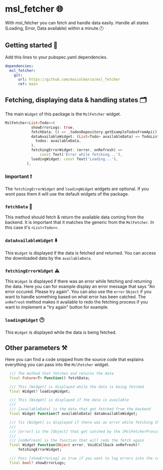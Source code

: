 # msl_fetcher 🌐
With msl_fetcher you can fetch and handle data easily. Handle all states (Loading, Error, Data available) within a minute.🕚

## Getting started 🚀
Add this lines to your pubspec.yaml dependencies.
```yaml
dependencies:
  msl_fetcher:
    git:
      url: https://github.com/musiolmarco/msl_fetcher
      ref: main
```

## Fetching, displaying data & handling states 🗂
The main `Widget` of this package is the `MslFetcher` widget.
```dart
MslFetcher<List<Todo>>(
            showErrorLogs: true,
            fetchData: () => _todosRepository.getExampleTodosFromApi(),
            dataAvailableWidget: (List<Todo> availableData) => TodoListView(
              todos: availableData,
            ),
            fetchingErrorWidget: (error, onRefresh) =>
                const Text('Error while fetching...'),
            loadingWidget: const Text('Loading...'),
          ),
```

### Important ❗️
The `fetchingErrorWidget` and `loadingWidget` widgets are optional. If you wont pass them it will use the default widgets of the package.

### `fetchData` 📂
This method should fetch & return the available data coming from the backend. It is important that it matches the generic from the `MslFetcher`. In this case it's `<List<Todo>>`.

### `dataAvailableWidget` ⬇️
This `Widget` is displayed if the data is fetched and returned. You can access the downloaded data by the `availableData`.

### `fetchingErrorWidget` ⚠️
This `Widget` is displayed if there was an error while fetching and returning the data. Here you can for example display an error message that says "An error occured. Please try again". You can also use the `error` `Object` if you want to handle something based on what error has been catched. The `onRefresh` method makes it available to redo the fetching process if you want to implement a "try again" button for example. 

### `loadingWidget` 🕑
This `Widget` is displayed while the data is being fetched.

## Other parameters ⚒
Here you can find a code snipped from the source code that explains everything you can pass into the `MslFetcher` widget.
```dart
  /// The method that fetches and returns the data
  final Future<T> Function() fetchData;

  /// This [Widget] is displayed while the data is being fetched
  final Widget? loadingWidget;

  /// This [Widget] is displayed if the data is available
  ///
  /// [availableData] is the data that got fetched from the backend
  final Widget Function(T availableData) dataAvailableWidget;

  /// Tis [Widget] is displayed if there was an error while fetching the data
  ///
  /// [error] is the [Object] that got catched by the [MslFetcherProvider]
  /// 
  /// [onRefresh] is the function that will redo the fetch again
  final Widget Function(Object error, VoidCallback onRefresh)?
      fetchingErrorWidget;

  /// Pass [showErrorLog] as true if you want to log errors into the console
  final bool? showErrorLogs;
```
